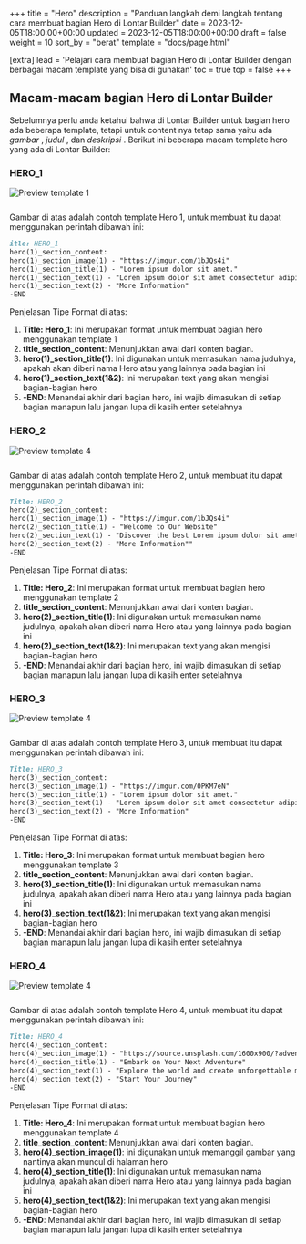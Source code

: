 +++
title = "Hero"
description = "Panduan langkah demi langkah tentang cara membuat bagian Hero di Lontar Builder"
date = 2023-12-05T18:00:00+00:00
updated = 2023-12-05T18:00:00+00:00
draft = false
weight = 10
sort_by = "berat"
template = "docs/page.html"

[extra]
lead = 'Pelajari cara membuat bagian Hero di Lontar Builder dengan berbagai macam template yang bisa di gunakan'
toc = true
top = false
+++

## Macam-macam bagian Hero di Lontar Builder
Sebelumnya perlu anda ketahui bahwa di Lontar Builder untuk bagian hero ada beberapa template, tetapi untuk content nya tetap sama yaitu ada *gambar* , *judul* , dan *deskripsi* . Berikut ini beberapa macam template hero yang ada di Lontar Builder:

### HERO_1

<img src="../hero_1.png" alt="Preview template 1" style="max-width: 100%; margin-bottom: 12px"/>

Gambar di atas adalah contoh template Hero 1, untuk membuat itu dapat menggunakan perintah dibawah ini:
```markdown
itle: HERO_1
hero(1)_section_content:
hero(1)_section_image(1) - "https://imgur.com/1bJQs4i"
hero(1)_section_title(1) - "Lorem ipsum dolor sit amet."
hero(1)_section_text(1) - "Lorem ipsum dolor sit amet consectetur adipisicing elit. Nesciunt, accusantium."
hero(1)_section_text(2) - "More Information"
-END
```
Penjelasan Tipe Format di atas:

1. **Title: Hero_1**: Ini merupakan format untuk membuat bagian hero menggunakan template 1
2. **title_section_content**: Menunjukkan awal dari konten bagian.
3. **hero(1)_section_title(1)**: Ini digunakan untuk memasukan nama judulnya, apakah akan diberi nama Hero atau yang lainnya pada bagian ini
4. **hero(1)_section_text(1&2)**: Ini merupakan text yang akan mengisi bagian-bagian hero
5. **-END**: Menandai akhir dari bagian hero, ini wajib dimasukan di setiap bagian manapun lalu jangan lupa di kasih enter setelahnya

### HERO_2

<img src="../hero_4.png" alt="Preview template 4" style="max-width: 100%; margin-bottom: 12px"/>

Gambar di atas adalah contoh template Hero 2, untuk membuat itu dapat menggunakan perintah dibawah ini:
```markdown
Title: HERO_2
hero(2)_section_content:
hero(1)_section_image(1) - "https://imgur.com/1bJQs4i"
hero(2)_section_title(1) - "Welcome to Our Website"
hero(2)_section_text(1) - "Discover the best Lorem ipsum dolor sit amet, consectetur adipiscing elit."
hero(2)_section_text(2) - "More Information""
-END
```
Penjelasan Tipe Format di atas:

1. **Title: Hero_2**: Ini merupakan format untuk membuat bagian hero menggunakan template 2
2. **title_section_content**: Menunjukkan awal dari konten bagian.
3. **hero(2)_section_title(1)**: Ini digunakan untuk memasukan nama judulnya, apakah akan diberi nama Hero atau yang lainnya pada bagian ini
4. **hero(2)_section_text(1&2)**: Ini merupakan text yang akan mengisi bagian-bagian hero
5. **-END**: Menandai akhir dari bagian hero, ini wajib dimasukan di setiap bagian manapun lalu jangan lupa di kasih enter setelahnya

### HERO_3

<img src="../hero_4.png" alt="Preview template 4" style="max-width: 100%; margin-bottom: 12px"/>

Gambar di atas adalah contoh template Hero 3, untuk membuat itu dapat menggunakan perintah dibawah ini:
```markdown
Title: HERO_3
hero(3)_section_content:
hero(3)_section_image(1) - "https://imgur.com/0PKM7eN"
hero(3)_section_title(1) - "Lorem ipsum dolor sit amet."
hero(3)_section_text(1) - "Lorem ipsum dolor sit amet consectetur adipisicing elit. Nesciunt, accusantium."
hero(3)_section_text(2) - "More Information"
-END
```
Penjelasan Tipe Format di atas:

1. **Title: Hero_3**: Ini merupakan format untuk membuat bagian hero menggunakan template 3
2. **title_section_content**: Menunjukkan awal dari konten bagian.
3. **hero(3)_section_title(1)**: Ini digunakan untuk memasukan nama judulnya, apakah akan diberi nama Hero atau yang lainnya pada bagian ini
4. **hero(3)_section_text(1&2)**: Ini merupakan text yang akan mengisi bagian-bagian hero
5. **-END**: Menandai akhir dari bagian hero, ini wajib dimasukan di setiap bagian manapun lalu jangan lupa di kasih enter setelahnya

### HERO_4

<img src="../hero_4.png" alt="Preview template 4" style="max-width: 100%; margin-bottom: 12px"/>

Gambar di atas adalah contoh template Hero 4, untuk membuat itu dapat menggunakan perintah dibawah ini:
```markdown
Title: HERO_4
hero(4)_section_content:
hero(4)_section_image(1) - "https://source.unsplash.com/1600x900/?adventure"
hero(4)_section_title(1) - "Embark on Your Next Adventure"
hero(4)_section_text(1) - "Explore the world and create unforgettable memories with Adventure Seekers."
hero(4)_section_text(2) - "Start Your Journey"
-END
```
Penjelasan Tipe Format di atas:

1. **Title: Hero_4**: Ini merupakan format untuk membuat bagian hero menggunakan template 4
2. **title_section_content**: Menunjukkan awal dari konten bagian.
3. **hero(4)_section_image(1)**: ini digunakan untuk memanggil gambar yang nantinya akan muncul di halaman hero
4. **hero(4)_section_title(1)**: Ini digunakan untuk memasukan nama judulnya, apakah akan diberi nama Hero atau yang lainnya pada bagian ini
5. **hero(4)_section_text(1&2)**: Ini merupakan text yang akan mengisi bagian-bagian hero
6. **-END**: Menandai akhir dari bagian hero, ini wajib dimasukan di setiap bagian manapun lalu jangan lupa di kasih enter setelahnya



    